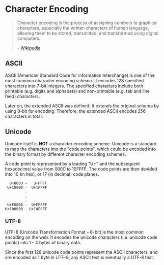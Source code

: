# Character Encoding

> Character encoding is the process of assigning numbers to graphical characters, especially the written characters of
> human language, allowing them to be stored, transmitted, and transformed using digital computers.
>
> \- [Wikipedia](https://en.wikipedia.org/wiki/Character_encoding)

## ASCII

ASCII (American Standard Code for Information Interchange) is one of the most common character encoding schema. It
encodes 128 specified characters into 7-bit integers. The specified characters include both printable (e.g. digits and
alphabets) and non-printable (e.g. tab and line feed) characters.

Later on, the extended ASCII was defined. It extends the original schema by using 8-bit for encoding. Therefore, the
extended ASCII encodes 256 characters in total.

## Unicode

Unicode itself is **NOT** a character encoding scheme. Unicode is a standard to map the characters into the "code points",
which could be encoded into the binary format by different character encoding schemes.

A code point is represented by a leading "U+" and the subsequent hexadecimal value from 0000 to 10FFFF. The code points
are then devided into 10 (in hex), or 17 (in decimal) code planes.

```
  U+0000 -   U+FFFF
 U+10000 -  U+1FFFF
         .
         .
         .
 U+F0000 -  U+FFFFF
U+100000 - U+10FFFF
```

### UTF-8

UTF-8 (Unicode Transformation Format – 8-bit) is the most common encoding on the web. It encodes the unicode characters
(i.e. unicode code points) into 1 - 4 bytes of binary data.

Since the first 128 unicode code points represent the ASCII characters, and are encoded as 1 byte in UTF-8, any ASCII
text is eventually a UTF-8 text.
